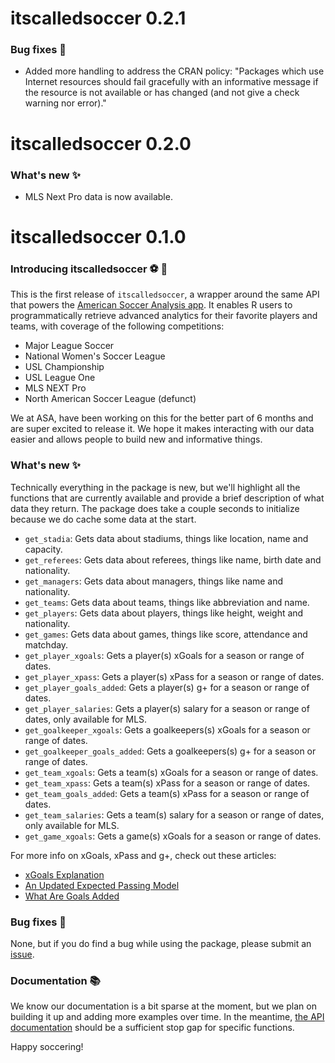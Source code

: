# itscalledsoccer 0.2.1

### Bug fixes 🐛 

- Added more handling to address the CRAN policy: "Packages which use Internet resources should fail gracefully with an informative message if the resource is not available or has changed (and not give a check warning nor error)."


# itscalledsoccer 0.2.0

### What's new ✨

- MLS Next Pro data is now available.


# itscalledsoccer 0.1.0

### Introducing itscalledsoccer ⚽ 🎉 

This is the first release of `itscalledsoccer`, a wrapper around the same API that powers the [American Soccer Analysis app](https://app.americansocceranalysis.com/). It enables R users to programmatically retrieve advanced analytics for their favorite players and teams, with coverage of the following competitions: 

- Major League Soccer
- National Women's Soccer League
- USL Championship
- USL League One
- MLS NEXT Pro
- North American Soccer League (defunct)

We at ASA, have been working on this for the better part of 6 months and are super excited to release it. We hope it makes interacting with our data easier and allows people to build new and informative things.

### What's new ✨

Technically everything in the package is new, but we'll highlight all the functions that are currently available and provide a brief description of what data they return. The package does take a couple seconds to initialize because we do cache some data at the start.

- `get_stadia`: Gets data about stadiums, things like location, name and capacity.
- `get_referees`: Gets data about referees, things like name, birth date and nationality.
- `get_managers`: Gets data about managers, things like name and nationality.
- `get_teams`: Gets data about teams, things like abbreviation and name.
- `get_players`: Gets data about players, things like height, weight and nationality.
- `get_games`: Gets data about games, things like score, attendance and matchday.
- `get_player_xgoals`: Gets a player(s) xGoals for a season or range of dates.
- `get_player_xpass`: Gets a player(s) xPass for a season or range of dates.
- `get_player_goals_added`: Gets a player(s) g+ for a season or range of dates.
- `get_player_salaries`: Gets a player(s) salary for a season or range of dates, only available for MLS.
- `get_goalkeeper_xgoals`: Gets a goalkeepers(s) xGoals for a season or range of dates.
- `get_goalkeeper_goals_added`: Gets a goalkeepers(s) g+ for a season or range of dates.
- `get_team_xgoals`: Gets a team(s) xGoals for a season or range of dates.
- `get_team_xpass`: Gets a team(s) xPass for a season or range of dates.
- `get_team_goals_added`: Gets a team(s) xPass for a season or range of dates.
- `get_team_salaries`: Gets a team(s) salary for a season or range of dates, only available for MLS.
- `get_game_xgoals`: Gets a game(s) xGoals for a season or range of dates.

For more info on xGoals, xPass and g+, check out these articles:

- [xGoals Explanation](https://www.americansocceranalysis.com/explanation?rq=xgoals)
- [An Updated Expected Passing Model](https://www.americansocceranalysis.com/home/2018/4/19/an-updated-expected-passing-model?rq=xpass)
- [What Are Goals Added](https://www.americansocceranalysis.com/what-are-goals-added)

### Bug fixes 🐛 

None, but if you do find a bug while using the package, please submit an [issue](https://github.com/American-Soccer-Analysis/itscalledsoccer/issues).

### Documentation 📚 

We know our documentation is a bit sparse at the moment, but we plan on building it up and adding more examples over time. In the meantime, [the API documentation](https://app.americansocceranalysis.com/api/v1/__docs__/) should be a sufficient stop gap for specific functions.

Happy soccering!
